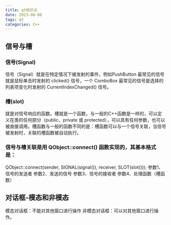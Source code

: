 ```yaml
---
title: qt知识点
date: 2023-06-08 
tags: qt
categories: C++
---
```


## 信号与槽
### 信号(Signal)
信号（Signal）就是在特定情况下被发射的事件，例如PushButton 最常见的信号就是鼠标单击时发射的 clicked() 信号，一个 ComboBox 最常见的信号是选择的列表项变化时发射的 CurrentIndexChanged() 信号。
### 槽(slot)
就是对信号响应的函数。槽就是一个函数，与一般的C++函数是一样的，可以定义在类的任何部分（public、private 或 protected），可以具有任何参数，也可以被直接调用。槽函数与一般的函数不同的是：槽函数可以与一个信号关联，当信号被发射时，关联的槽函数被自动执行。
### 信号与槽关联是用 QObject::connect() 函数实现的，其基本格式是：
QObject::connect(sender, SIGNAL(signal()), receiver, SLOT(slot()));
参数1、信号的发送者
参数2、发送的信号
参数3、信号的接收者
参数4、处理函数（槽函数）

## 对话框-模态和非模态
模态对话框：不能对其他窗口进行操作
非模态对话框：可以对其他窗口进行操作。